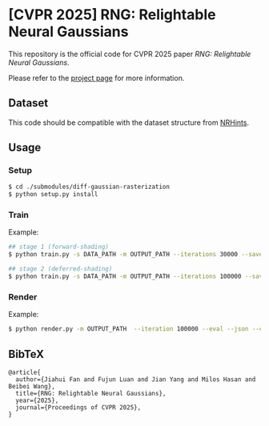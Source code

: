 # [CVPR 2025] RNG: Relightable Neural Gaussians

This repository is the official code for CVPR 2025 paper *RNG: Relightable Neural Gaussians*.

Please refer to the [project page](https://whois-jiahui.fun/project_pages/RNG/index.html) for more information.

## Dataset

This code should be compatible with the dataset structure from [NRHints](https://github.com/iamNCJ/NRHints).

## Usage

### Setup

```bash
$ cd ./submodules/diff-gaussian-rasterization
$ python setup.py install
```

### Train

Example:

```bash
## stage 1 (forward-shading)
$ python train.py -s DATA_PATH -m OUTPUT_PATH --iterations 30000 --save_iteration 7000 30000 --densify_until_iter 30000 --eval --json --color_mlp --in_channels 16 --max_training_images 1000 --max_reso 512 --loss l1

## stage 2 (deferred-shading)
$ python train.py -s DATA_PATH -m OUTPUT_PATH --iterations 100000 --save_iteration 100000  --load_pc OUTPUT_PATH/chkpnt30000.pth  --eval --json --color_mlp --defer_shading --in_channels 16 --max_training_images 1000 --max_reso 512 --shadow_map --shadow_grad --depth_mlp --depth_mlp_modifier 1.0 --encoding_levels_each 2 --encoding_levels_shadow 8 --crop_pc 1.0 --loss l1
```


### Render

Example:

```bash
$ python render.py -m OUTPUT_PATH  --iteration 100000 --eval --json --color_mlp --defer_shading --in_channels 16 --shadow_map --depth_mlp --depth_mlp_modifier 1.0 --encoding_levels_each 2 --encoding_levels_shadow 8 --max_reso 512 --crop_pc 1.0 [--output_depth --output_alpha --output_shadow]
```

## BibTeX
```
@article{
  author={Jiahui Fan and Fujun Luan and Jian Yang and Milos Hasan and Beibei Wang},
  title={RNG: Relightable Neural Gaussians},
  year={2025},
  journal={Proceedings of CVPR 2025},
}
```
